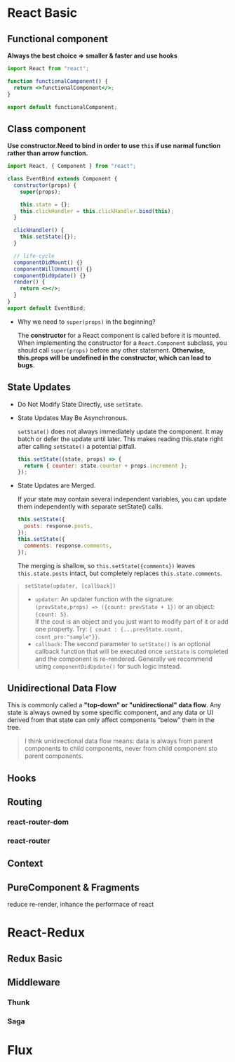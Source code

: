 # React Basic

## Functional component

**Always the best choice => smaller & faster and use hooks**

```jsx
import React from "react";

function functionalComponent() {
  return <>functionalComponent</>;
}

export default functionalComponent;
```

## Class component

**Use constructor.Need to bind in order to use `this` if use narmal function rather than arrow function.**

```jsx
import React, { Component } from "react";

class EventBind extends Component {
  constructor(props) {
    super(props);

    this.state = {};
    this.clickHandler = this.clickHandler.bind(this);
  }

  clickHandler() {
    this.setState({});
  }

  // life-cycle
  componentDidMount() {}
  componentWillUnmount() {}
  componentDidUpdate() {}
  render() {
    return <></>;
  }
}
export default EventBind;
```

- Why we need to `super(props)` in the beginning?

  The **constructor** for a React component is called before it is mounted. When implementing the constructor for a `React.Component` subclass, you should call `super(props)` before any other statement. **Otherwise, this.props will be undefined in the constructor, which can lead to bugs**.

## State Updates

- Do Not Modify State Directly, use `setState`.
- State Updates May Be Asynchronous.

  `setState()` does not always immediately update the component. It may batch or defer the update until later. This makes reading this.state right after calling `setState()` a potential pitfall.

  ```js
  this.setState((state, props) => {
    return { counter: state.counter + props.increment };
  });
  ```

- State Updates are Merged.

  If your state may contain several independent variables, you can update them independently with separate setState() calls.

  ```js
  this.setState({
    posts: response.posts,
  });
  this.setState({
    comments: response.comments,
  });
  ```

  The merging is shallow, so `this.setState({comments})` leaves `this.state.posts` intact, but completely replaces `this.state.comments`.

> `setState(updater, [callback])`
>
> - `updater`: An updater function with the signature: `(prevState,props) => ({count: prevState + 1})` or an object: `{count: 5}`.
>   <br> If the cout is an object and you just want to modify part of it or add one property. Try: `{ count : {...prevState.count, count_pro:"sample"}}`.
> - `callback`: The second parameter to `setState()` is an optional callback function that will be executed once `setState` is completed and the component is re-rendered. Generally we recommend using `componentDidUpdate()` for such logic instead.

## Unidirectional Data Flow

This is commonly called a **"top-down" or "unidirectional" data flow**. Any state is always owned by some specific component, and any data or UI derived from that state can only affect components “below” them in the tree.

> I think unidirectional data flow means: data is always from parent components to child components, never from child component sto parent components.

## Hooks

## Routing

### react-router-dom

### react-router

## Context

## PureComponent & Fragments

reduce re-render, inhance the performace of react

# React-Redux

## Redux Basic

## Middleware

### Thunk

### Saga

# Flux

```

```
